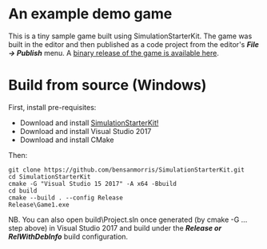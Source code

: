 # An example demo game

This is a tiny sample game built using SimulationStarterKit. The game was built in the editor and then published as a code project from the editor's ***File -> Publish*** menu. 
A [binary release of the game is available here](https://benmorris.itch.io/sample-game).

# Build from source (Windows)

First, install pre-requisites:

- Download and install [SimulationStarterKit!](http://www.fireflytech.org)
- Download and install Visual Studio 2017
- Download and install CMake

Then:

```
git clone https://github.com/bensanmorris/SimulationStarterKit.git
cd SimulationStarterKit
cmake -G "Visual Studio 15 2017" -A x64 -Bbuild
cd build
cmake --build . --config Release
Release\Game1.exe
```
NB. You can also open build\Project.sln once generated (by cmake -G ... step above) in Visual Studio 2017 and build under the ***Release or RelWithDebInfo*** build configuration.
